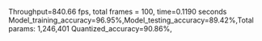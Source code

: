 Throughput=840.66 fps, total frames = 100, time=0.1190 seconds
Model_training_accuracy=96.95%,Model_testing_accuracy=89.42%,Total params: 1,246,401
Quantized_accuracy=90.86%,
